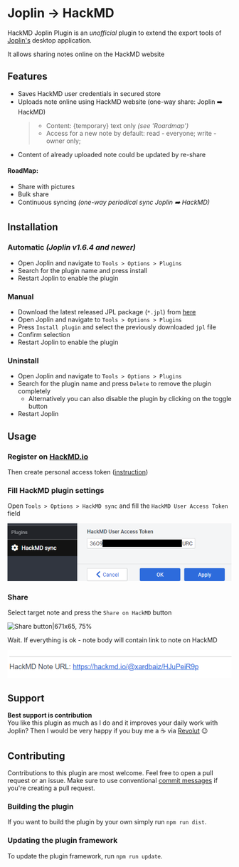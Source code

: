 # Joplin -> HackMD
HackMD Joplin Plugin is an *unofficial* plugin to extend the export tools of [Joplin's](https://joplinapp.org/) desktop application.

It allows sharing notes online on the HackMD website

## Features
- Saves HackMD user credentials in secured store
- Uploads note online using HackMD website (one-way share: Joplin :arrow_right: HackMD)
	>  - Content: {temporary} text only _(see 'Roardmap')_
	>  - Access for a new note by default: read - everyone; write - owner only;
- Content of already uploaded note could be updated by re-share

#### RoadMap:
 - Share with pictures
 - Bulk share
 - Continuous syncing  _(one-way periodical sync Joplin :arrow_right: HackMD)_

## Installation
### Automatic _(Joplin v1.6.4 and newer)_
- Open Joplin and navigate to `Tools > Options > Plugins`
- Search for the plugin name and press install
- Restart Joplin to enable the plugin

### Manual
- Download the latest released JPL package (`*.jpl`) from [here](https://github.com/xardbaiz/joplin-plugin-hackmd/releases/)
- Open Joplin and navigate to `Tools > Options > Plugins`
- Press `Install plugin` and select the previously downloaded `jpl` file
- Confirm selection
- Restart Joplin to enable the plugin

### Uninstall
- Open Joplin and navigate to `Tools > Options > Plugins`
- Search for the plugin name and press `Delete` to remove the plugin completely
  - Alternatively you can also disable the plugin by clicking on the toggle button
- Restart Joplin

## Usage
### Register on [HackMD.io](https://hackmd.io)
Then create personal access token ([instruction](https://hackmd.io/@hackmd-api/developer-portal/https%3A%2F%2Fhackmd.io%2F%40hackmd-api%2Fhow-to-issue-an-api-token))

### Fill HackMD plugin settings
Open `Tools > Options > HackMD sync` and fill the `HackMD User Access Token` field

![HackMD sync settings|571x227, 75%](docs/HackMD_sync_settings.png)


### Share
Select target note and press the `Share on HackMD` button

![Share button|671x65, 75%](docs/Share_button.png)

Wait. If everything is ok - note body will contain link to note on HackMD

![Result with HackMD link|566x65, 75%](docs/Result_with_HackMD_link.png)

## Support
**Best support is contribution** \
You like this plugin as much as I do and it improves your daily work with Joplin?
Then I would be very happy if you buy me a :coffee: via [Revolut](https://revolut.me/xardbaiz) :wink:

## Contributing
Contributions to this plugin are most welcome. Feel free to open a pull request or an issue.
Make sure to use conventional [commit messages](https://github.com/pvdlg/conventional-commit-types) if you're creating a pull request.

### Building the plugin
If you want to build the plugin by your own simply run `npm run dist`.

### Updating the plugin framework
To update the plugin framework, run `npm run update`. 